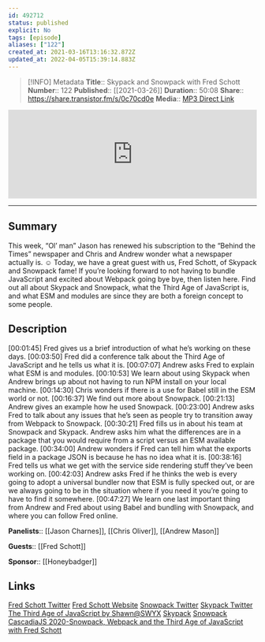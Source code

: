 ```yaml
---
id: 492712
status: published
explicit: No
tags: [episode]
aliases: ["122"]
created_at: 2021-03-16T13:16:32.872Z
updated_at: 2022-04-05T15:39:14.883Z
---
```


> [!INFO] Metadata
> **Title**:: Skypack and Snowpack with Fred Schott
> **Number**:: 122
> **Published**:: [[2021-03-26]]
> **Duration**:: 50:08
> **Share**:: <https://share.transistor.fm/s/0c70cd0e>
> **Media**:: [MP3 Direct Link](https://dts.podtrac.com/redirect.mp3/media.transistor.fm/0c70cd0e/5215bfdd.mp3)

<iframe width="100%" height="180" frameborder="no" scrolling="no" seamless src="https://share.transistor.fm/e/0c70cd0e/dark"></iframe>

---

## Summary

This week, “Ol’ man” Jason has renewed his subscription to the “Behind the Times” newspaper and Chris and Andrew wonder what a newspaper actually is. ☺ Today, we have a great guest with us, Fred Schott, of Skypack and Snowpack fame! If you’re looking forward to not having to bundle JavaScript and excited about Webpack going bye bye, then listen here. Find out all about Skypack and Snowpack, what the Third Age of JavaScript is, and what ESM and modules are since they are both a foreign concept to some people.

## Description

[00:01:45] Fred gives us a brief introduction of what he’s working on these days.
[00:03:50] Fred did a conference talk about the Third Age of JavaScript and he tells us what it is.
[00:07:07] Andrew asks Fred to explain what ESM is and modules.
[00:10:53] We learn about using Skypack when Andrew brings up about not having to run NPM install on your local machine.
[00:14:30] Chris wonders if there is a use for Babel still in the ESM world or not.
[00:16:37] We find out more about Snowpack.
[00:21:13] Andrew gives an example how he used Snowpack.
[00:23:00] Andrew asks Fred to talk about any issues that he’s seen as people try to transition away from Webpack to Snowpack.
[00:30:21] Fred fills us in about his team at Snowpack and Skypack. Andrew asks him what the differences are in a package that you would require from a script versus an ESM available package.
[00:34:00] Andrew wonders if Fred can tell him what the exports field in a package JSON is because he has no idea what it is.
[00:38:16] Fred tells us what we get with the service side rendering stuff they’ve been working on.
[00:42:03] Andrew asks Fred if he thinks the web is every going to adopt a universal bundler now that ESM is fully specked out, or are we always going to be in the situation where if you need it you’re going to have to find it somewhere.
[00:47:27] We learn one last important thing from Andrew and Fred about using Babel and bundling with Snowpack, and where you can follow Fred online.

**Panelists**:: [[Jason Charnes]], [[Chris Oliver]], [[Andrew Mason]]

**Guests**:: [[Fred Schott]]

**Sponsor**:: [[Honeybadger]]

## Links

[Fred Schott Twitter](https://twitter.com/fredkschott?lang=en)
[Fred Schott Website](http://fredkschott.com/)
[Snowpack Twitter](https://twitter.com/snowpackjs)
[Skypack Twitter](https://twitter.com/skypackjs)
[The Third Age of JavaScript by Shawn@SWYX](https://www.swyx.io/js-third-age/)
[Skypack](https://www.skypack.dev/)
[Snowpack](https://www.snowpack.dev/)
[CascadiaJS 2020-Snowpack, Webpack and the Third Age of JavaScript with Fred Schott](https://2020.cascadiajs.com/speakers/fred-k-schott)

